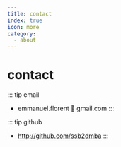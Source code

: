 ```yaml
---
title: contact
index: true
icon: more
category:
  - about
---
```


# contact

::: tip email
- emmanuel.florent :email: gmail.com
:::

::: tip github
- http://github.com/ssb2dmba
:::
